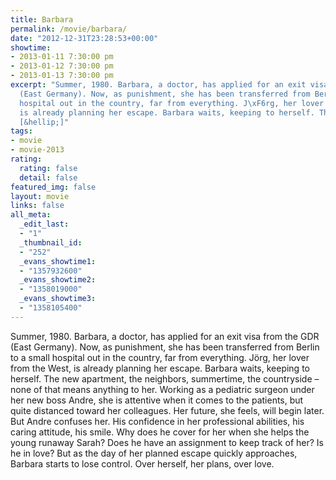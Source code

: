 ```yaml
---
title: Barbara
permalink: /movie/barbara/
date: "2012-12-31T23:28:53+00:00"
showtime:
- 2013-01-11 7:30:00 pm
- 2013-01-12 7:30:00 pm
- 2013-01-13 7:30:00 pm
excerpt: "Summer, 1980. Barbara, a doctor, has applied for an exit visa from the GDR
  (East Germany). Now, as punishment, she has been transferred from Berlin to a small
  hospital out in the country, far from everything. J\xF6rg, her lover from the West,
  is already planning her escape. Barbara waits, keeping to herself. The new apartment,
  [&hellip;]"
tags:
- movie
- movie-2013
rating:
  rating: false
  detail: false
featured_img: false
layout: movie
links: false
all_meta:
  _edit_last:
  - "1"
  _thumbnail_id:
  - "252"
  _evans_showtime1:
  - "1357932600"
  _evans_showtime2:
  - "1358019000"
  _evans_showtime3:
  - "1358105400"
---
```


Summer, 1980. Barbara, a doctor, has applied for an exit visa from the GDR (East Germany). Now, as punishment, she has been transferred from Berlin to a small hospital out in the country, far from everything. Jörg, her lover from the West, is already planning her escape. Barbara waits, keeping to herself. The new apartment, the neighbors, summertime, the countryside – none of that means anything to her. Working as a pediatric surgeon under her new boss Andre, she is attentive when it comes to the patients, but quite distanced toward her colleagues. Her future, she feels, will begin later. But Andre confuses her. His confidence in her professional abilities, his caring attitude, his smile. Why does he cover for her when she helps the young runaway Sarah? Does he have an assignment to keep track of her? Is he in love? But as the day of her planned escape quickly approaches, Barbara starts to lose control. Over herself, her plans, over love.